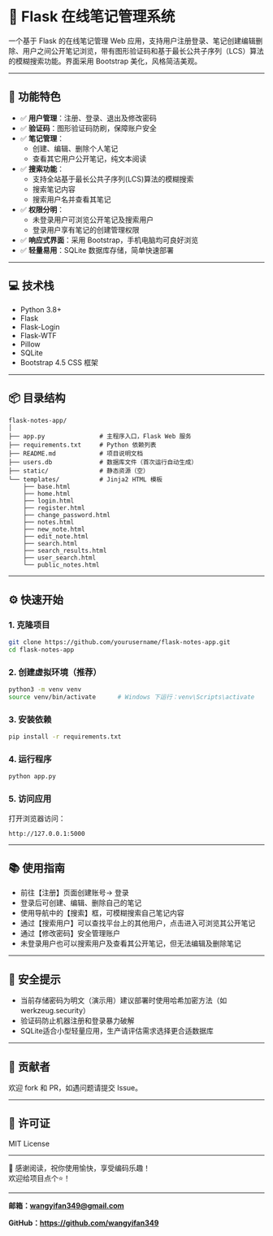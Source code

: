 # 📝 Flask 在线笔记管理系统

一个基于 Flask 的在线笔记管理 Web 应用，支持用户注册登录、笔记创建编辑删除、用户之间公开笔记浏览，带有图形验证码和基于最长公共子序列（LCS）算法的模糊搜索功能。界面采用 Bootstrap 美化，风格简洁美观。

---

## 🚀 功能特色

- ✅ **用户管理**：注册、登录、退出及修改密码
- ✅ **验证码**：图形验证码防刷，保障账户安全
- ✅ **笔记管理**：
  - 创建、编辑、删除个人笔记
  - 查看其它用户公开笔记，纯文本阅读
- ✅ **搜索功能**：
  - 支持全站基于最长公共子序列(LCS)算法的模糊搜索
  - 搜索笔记内容
  - 搜索用户名并查看其笔记
- ✅ **权限分明**：
  - 未登录用户可浏览公开笔记及搜索用户
  - 登录用户享有笔记的创建管理权限
- ✅ **响应式界面**：采用 Bootstrap，手机电脑均可良好浏览
- ✅ **轻量易用**：SQLite 数据库存储，简单快速部署

---

## 💻 技术栈

- Python 3.8+
- Flask
- Flask-Login
- Flask-WTF
- Pillow
- SQLite
- Bootstrap 4.5 CSS 框架

---

## 📦 目录结构

```
flask-notes-app/
│
├── app.py               # 主程序入口，Flask Web 服务
├── requirements.txt     # Python 依赖列表
├── README.md            # 项目说明文档
├── users.db             # 数据库文件（首次运行自动生成）
├── static/              # 静态资源（空）
└── templates/           # Jinja2 HTML 模板
    ├── base.html
    ├── home.html
    ├── login.html
    ├── register.html
    ├── change_password.html
    ├── notes.html
    ├── new_note.html
    ├── edit_note.html
    ├── search.html
    ├── search_results.html
    ├── user_search.html
    └── public_notes.html
```

---

## ⚙️ 快速开始

### 1. 克隆项目

```bash
git clone https://github.com/yourusername/flask-notes-app.git
cd flask-notes-app
```

### 2. 创建虚拟环境（推荐）

```bash
python3 -m venv venv
source venv/bin/activate      # Windows 下运行：venv\Scripts\activate
```

### 3. 安装依赖

```bash
pip install -r requirements.txt
```

### 4. 运行程序

```bash
python app.py
```

### 5. 访问应用

打开浏览器访问：

```
http://127.0.0.1:5000
```

---

## 📚 使用指南

- 前往【注册】页面创建账号→ 登录
- 登录后可创建、编辑、删除自己的笔记
- 使用导航中的【搜索】框，可模糊搜索自己笔记内容
- 通过【搜索用户】可以查找平台上的其他用户，点击进入可浏览其公开笔记
- 通过【修改密码】安全管理账户
- 未登录用户也可以搜索用户及查看其公开笔记，但无法编辑及删除笔记

---

## 🔐 安全提示

- 当前存储密码为明文（演示用）建议部署时使用哈希加密方法（如 werkzeug.security）
- 验证码防止机器注册和登录暴力破解
- SQLite适合小型轻量应用，生产请评估需求选择更合适数据库

---


## 🤝 贡献者

欢迎 fork 和 PR，如遇问题请提交 Issue。

---

## 📄 许可证

MIT License

---

🙏 感谢阅读，祝你使用愉快，享受编码乐趣！  
欢迎给项目点个⭐！

---

**邮箱：wangyifan349@gmail.com**  

**GitHub：https://github.com/wangyifan349**
